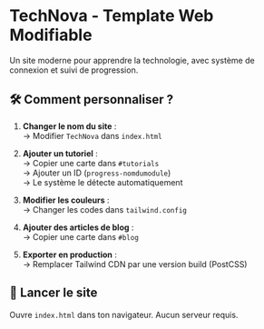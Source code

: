 # TechNova - Template Web Modifiable

Un site moderne pour apprendre la technologie, avec système de connexion et suivi de progression.

## 🛠️ Comment personnaliser ?

1. **Changer le nom du site** :  
   → Modifier `TechNova` dans `index.html`

2. **Ajouter un tutoriel** :  
   → Copier une carte dans `#tutorials`  
   → Ajouter un ID (`progress-nomdumodule`)  
   → Le système le détecte automatiquement

3. **Modifier les couleurs** :  
   → Changer les codes dans `tailwind.config`

4. **Ajouter des articles de blog** :  
   → Copier une carte dans `#blog`

5. **Exporter en production** :  
   → Remplacer Tailwind CDN par une version build (PostCSS)

## 🚀 Lancer le site
Ouvre `index.html` dans ton navigateur. Aucun serveur requis.
